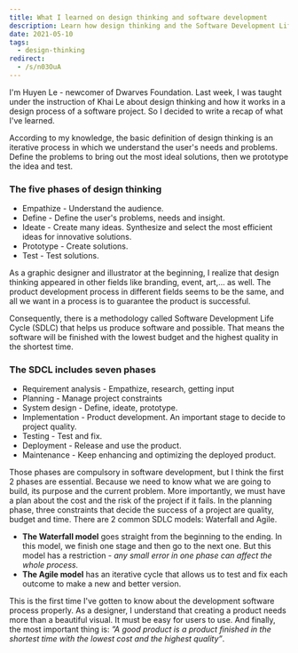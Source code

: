 ```yaml
---
title: What I learned on design thinking and software development
description: Learn how design thinking and the Software Development Life Cycle (SDLC) guide software projects to create user-focused products efficiently with quality, budget, and time management.
date: 2021-05-10
tags:
  - design-thinking
redirect:
  - /s/n03OuA
---
```


I'm Huyen Le - newcomer of Dwarves Foundation. Last week, I was taught under the instruction of Khai Le about design thinking and how it works in a design process of a software project. So I decided to write a recap of what I've learned.

According to my knowledge, the basic definition of design thinking is an iterative process in which we understand the user's needs and problems. Define the problems to bring out the most ideal solutions, then we prototype the idea and test.

### The five phases of design thinking

- Empathize - Understand the audience.
- Define - Define the user's problems, needs and insight.
- Ideate - Create many ideas. Synthesize and select the most efficient ideas for innovative solutions.
- Prototype - Create solutions.
- Test - Test solutions.

As a graphic designer and illustrator at the beginning, I realize that design thinking appeared in other fields like branding, event, art,... as well. The product development process in different fields seems to be the same, and all we want in a process is to guarantee the product is successful.

Consequently, there is a methodology called Software Development Life Cycle (SDLC) that helps us produce software and possible. That means the software will be finished with the lowest budget and the highest quality in the shortest time.

### The SDCL includes seven phases

- Requirement analysis - Empathize, research, getting input
- Planning - Manage project constraints
- System design - Define, ideate, prototype.
- Implementation - Product development. An important stage to decide to project quality.
- Testing - Test and fix.
- Deployment - Release and use the product.
- Maintenance - Keep enhancing and optimizing the deployed product.

Those phases are compulsory in software development, but I think the first 2 phases are essential. Because we need to know what we are going to build, its purpose and the current problem. More importantly, we must have a plan about the cost and the risk of the project if it fails. In the planning phase, three constraints that decide the success of a project are quality, budget and time. There are 2 common SDLC models: Waterfall and Agile.

- **The Waterfall model** goes straight from the beginning to the ending. In this model, we finish one stage and then go to the next one. But this model has a restriction - *any small error in one phase can affect the whole process.*
- **The Agile model** has an iterative cycle that allows us to test and fix each outcome to make a new and better version.

This is the first time I've gotten to know about the development software process properly. As a designer, I understand that creating a product needs more than a beautiful visual. It must be easy for users to use. And finally, the most important thing is: _”A good product is a product finished in the shortest time with the lowest cost and the highest quality”_.
